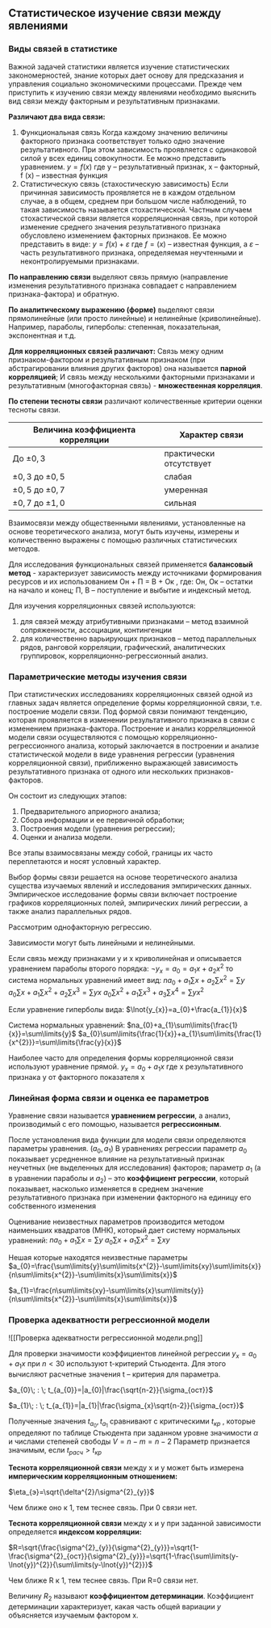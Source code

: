 ## Статистическое изучение связи между явлениями

### Виды связей в статистике

Важной задачей статистики является изучение статистических закономерностей, знание которых дает основу для предсказания и управления социально экономическими процессами. 
Прежде чем приступить к изучению связи между явлениями необходимо выяснить вид связи между факторным и результативным признаками.

**Различают два вида связи:**

1. Функциональная связь
   Когда каждому значению величины факторного признака соответствует только одно значение результативного. При этом зависимость проявляется с одинаковой силой у всех единиц совокупности. Ее можно представить уравнением.
   $y=f(x)$
   где у – результативный признак, x – факторный, f (x) – известная функция
2. Статистическую связь (стахостическую зависимость) 
   Если причинная зависимость проявляется не в каждом отдельном случае, а в общем, среднем при большом числе наблюдений, то такая зависимость называется стохастической. 
   Частным случаем стохастической связи является корреляционная связь, при которой изменение среднего значения результативного признака обусловлено изменением факторных признаков. 
   Ее можно представить в виде: $y=f(x)+\varepsilon$
   где $f=(x)$ – известная функция, а $\varepsilon$ – часть результативного признака, определяемая неучтенными и неконтролируемыми признаками.

**По направлению связи** выделяют связь прямую (направление изменения результативного признака совпадает с направлением признака-фактора) и обратную.

**По аналитическому выражению (форме)** выделяют связи прямолинейные (или просто линейные) и нелинейные (криволинейные). Например, параболы, гиперболы: степенная, показательная, экспонентная и т.д.

**Для корреляционных связей различают:**
Связь межу одним признаком-фактором и результативным признаком (при абстрагировании влияния других факторов) она называется **парной корреляцией**; И связь между несколькими факторными признаками и результативным (многофакторная связь) - **множественная корреляция**.

**По степени тесноты связи** различают количественные критерии оценки тесноты связи.

| Величина коэффициента корреляции | Характер связи          |
| -------------------------------- | ----------------------- |
| До $\pm0,3$                      | практически отсутствует |
| $\pm0,3$ до $\pm0,5$             | слабая                  |
| $\pm0,5$ до $\pm0,7$             | умеренная               |
| $\pm0,7$ до $\pm1,0$             | сильная                 |

Взаимосвязи между общественными явлениями, установленные на основе теоретического анализа, могут быть изучены, измерены и количественно выражены с помощью различных статистических методов.

Для исследования функциональных связей применяется **балансовый метод**  - характеризует зависимость между источниками формирования ресурсов и их использованием 
Он + П = В + Ок , 
где: Он, Ок – остатки на начало и конец; П, В – поступление и выбытие и индексный метод.

Для изучения корреляционных связей используются: 

1. для связей между атрибутивными признаками – метод взаимной сопряженности, ассоциации, контингенции
2. для количественно варьирующих признаков – метод параллельных рядов, ранговой корреляции, графический, аналитических группировок, корреляционно-регрессионный анализ.

### Параметрические методы изучения связи

При статистических исследованиях корреляционных связей одной из главных задач является определение формы корреляционной связи, т.е. построение модели связи. 
Под формой связи понимают тенденцию, которая проявляется в изменении результативного признака в связи с изменением признака-фактора.
Построение и анализ корреляционной модели связи осуществляются с помощью корреляционно-регрессионного анализа, который заключается в построении и анализе статистической модели в виде уравнения регрессии (уравнения корреляционной связи), приближенно выражающей зависимость результативного признака от одного или нескольких признаков-факторов.

Он состоит из следующих этапов:

1. Предварительного априорного анализа;
2. Сбора информации и ее первичной обработки;
3. Построения модели (уравнения регрессии);
4. Оценки и анализа модели.

Все этапы взаимосвязаны между собой, границы их часто переплетаются и носят условный характер.

Выбор формы связи решается на основе теоретического анализа существа изучаемых явлений и исследования эмпирических данных. Эмпирическое исследование формы связи включает построение графиков корреляционных полей, эмпирических линий регрессии, а также анализ параллельных рядов.

Рассмотрим однофакторную регрессию.

Зависимости могут быть линейными и нелинейными.

Если связь между признаками у и х криволинейная и описывается уравнением параболы второго порядка:
$\lnot{y_{x}}=a_{0}=a_{1}x+a_{2}x^{2}$
то система нормальных уравнений имеет вид:
$na_{0}+a_{1}\sum\limits{x}+a_{2}\sum\limits{x^{2}}=\sum\limits{y}$
$a_{0}\sum\limits{x}+a_{1}\sum\limits{x^{2}}+a_{2}\sum\limits{x^{3}}=\sum\limits{yx}$
$a_{0}\sum\limits{x^{2}}+a_{1}\sum\limits{x^{3}}+a_{3}\sum\limits{x^{4}}=\sum\limits{yx^{2}}$

Если уравнение гиперболы вида:
$\lnot{y_{x}}=a_{0}+\frac{a_{1}}{x}$

Система нормальных уравнений:
$na_{0}+a_{1}\sum\limits{\frac{1}{x}}=\sum\limits{y}$
$a_{0}\sum\limits{\frac{1}{x}}+a_{1}\sum\limits{\frac{1}{x^{2}}}=\sum\limits{\frac{y}{x}}$

Наиболее часто для определения формы корреляционной связи используют уравнение прямой.
$y_{x}=a_{0}+a_{1}x$
где х результативного признака у от факторного показателя х


### Линейная форма связи и оценка ее параметров

Уравнение связи называется **уравнением регрессии**, 
а анализ, производимый с его помощью, называется **регрессионным**.

После установления вида функции для модели связи определяются параметры уравнения.
$(a_{0},a_{1})$
В уравнениях регрессии параметр $a_{0}$ показывает усредненное влияние на результативный признак неучетных (не выделенных для исследования) факторов; параметр $a_{1}$ (а в уравнении параболы и $a_{2}$) – это **коэффициент регрессии**, который показывает, насколько изменяется в среднем значение результативного признака при изменении факторного на единицу его собственного изменения

Оценивание неизвестных параметров производится методом наименьших квадратов (МНК), который дает систему нормальных уравнений: 
$na_{0}+a_{1}\sum\limits{x}=\sum\limits{y}$
$a_{0}\sum\limits{x}+a_{1}\sum\limits{x^{2}}=\sum\limits{xy}$

Hешая которые находятся неизвестные параметры
$a_{0}=\frac{\sum\limits{y}\sum\limits{x^{2}}-\sum\limits{xy}\sum\limits{x}}{n\sum\limits{x^{2}}-\sum\limits{x}\sum\limits{x}}$

$a_{1}=\frac{n\sum\limits{xy}-\sum\limits{x}\sum\limits{y}}{n\sum\limits{x^{2}}-\sum\limits{x}\sum\limits{x}}$

### Проверка адекватности регрессионной модели

![[Проверка адекватности регрессионной модели.png]]

Для проверки значимости коэффициентов линейной регрессии $y_{x}=a_{0}+a_{1}x$ при $n\lt30$ используют t-критерий Стьюдента. 
Для этого вычисляют расчетные значения t – критерия для параметра.

$a_{0}\; : \; t_{a_{0}}=|a_{0}|\frac{\sqrt{n-2}}{\sigma_{ост}}$

$a_{1}\; : \; t_{a_{1}}=|a_{1}|\frac{\sigma_{x}\sqrt{n-2}}{\sigma_{ост}}$

Полученные значения $t_{a_{0}},t_{a_{1}}$ сравнивают с критическими $t_{кр}$ , которые определяют по таблице Стьюдента при заданном уровне значимости $\alpha$ и числами степеней свободы $V=n-m=n-2$
Параметр признается значимым, если $t_{расч}\gt t_{кр}$

**Теснота корреляционной связи** между x и y может быть измерена **империческим корреляционным отношением:**

$\eta_{э}=\sqrt{\delta^{2}/\sigma^{2}_{y}}$

Чем ближе оно к 1, тем теснее связь. При 0 связи нет. 

**Теснота корреляционной связи** между x и y при заданной зависимости определяется **индексом корреляции:**

$R=\sqrt{\frac{\sigma^{2}_{y}}{\sigma^{2}_{y}}}=\sqrt{1-\frac{\sigma^{2}_{ост}}{\sigma^{2}_{y}}}=\sqrt{1-\frac{\sum\limits(y-\lnot{y})^{2}}{\sum\limits(y-\lnot{y})^{2}}}$

Чем ближе R к 1, тем теснее связь. При R=0 связи нет. 

Величину $R_{2}$ называют **коэффициентом детерминации**. 
Коэффициент детерминации характеризует, какая часть общей вариации $у$ объясняется изучаемым фактором х.
